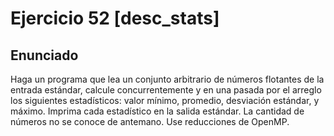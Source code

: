 # Ejercicio 52 [desc_stats]

## Enunciado

Haga un programa que lea un conjunto arbitrario de números flotantes de la entrada estándar, calcule concurrentemente y en una pasada
por el arreglo los siguientes estadísticos: valor mínimo, promedio, desviación estándar, y máximo. Imprima cada estadístico en la
salida estándar. La cantidad de números no se conoce de antemano. Use reducciones de OpenMP.
